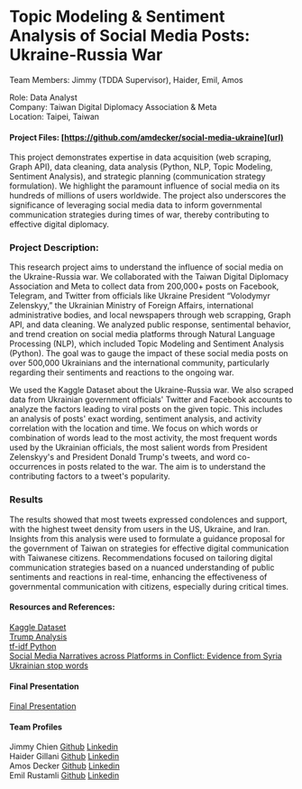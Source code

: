 # Topic Modeling & Sentiment Analysis of Social Media Posts: Ukraine-Russia War
Team Members: Jimmy (TDDA Supervisor), Haider, Emil, Amos  

Role: Data Analyst  
Company: Taiwan Digital Diplomacy Association & Meta  
Location: Taipei, Taiwan  

#### Project Files: [https://github.com/amdecker/social-media-ukraine](url)

This project demonstrates expertise in data acquisition (web scraping, Graph API), data cleaning, data analysis (Python, NLP, Topic Modeling, Sentiment Analysis), and strategic planning (communication strategy formulation). We highlight the paramount influence of social media on its hundreds of millions of users worldwide. The project also underscores the significance of leveraging social media data to inform governmental communication strategies during times of war, thereby contributing to effective digital diplomacy.

### Project Description:  
This research project aims to understand the influence of social media on the Ukraine-Russia war. We collaborated with the Taiwan Digital Diplomacy Association and Meta to collect data from 200,000+ posts on Facebook, Telegram, and Twitter from officials like Ukraine President “Volodymyr Zelenskyy,” the Ukrainian Ministry of Foreign Affairs, international administrative bodies, and local newspapers through web scrapping, Graph API, and data cleaning. We analyzed public response, sentimental behavior, and trend creation on social media platforms through Natural Language Processing (NLP), which included Topic Modeling and Sentiment Analysis (Python). The goal was to gauge the impact of these social media posts on over 500,000 Ukrainians and the international community, particularly regarding their sentiments and reactions to the ongoing war.

We used the Kaggle Dataset about the Ukraine-Russia war. We also scraped data from Ukrainian government officials' Twitter and Facebook accounts to analyze the factors leading to viral posts on the given topic. This includes an analysis of posts' exact wording, sentiment analysis, and activity correlation with the location and time. We focus on which words or combination of words lead to the most activity, the most frequent words used by the Ukrainian officials, the most salient words from President Zelenskyy's and President Donald Trump's tweets, and word co-occurrences in posts related to the war. The aim is to understand the contributing factors to a tweet's popularity.

### Results
The results showed that most tweets expressed condolences and support, with the highest tweet density from users in the US, Ukraine, and Iran. Insights from this analysis were used to formulate a guidance proposal for the government of Taiwan on strategies for effective digital communication with Taiwanese citizens. Recommendations focused on tailoring digital communication strategies based on a nuanced understanding of public sentiments and reactions in real-time, enhancing the effectiveness of governmental communication with citizens, especially during critical times.


#### Resources and References:
[Kaggle Dataset](https://www.kaggle.com/datasets/bwandowando/ukraine-russian-crisis-twitter-dataset-1-2-m-rows/code?resource=download) \
[Trump Analysis](http://varianceexplained.org/r/trump-tweets/) \
[tf-idf Python](https://towardsdatascience.com/clustering-documents-with-python-97314ad6a78d) \
[Social Media Narratives across Platforms in Conflict: Evidence from Syria](https://papers.ssrn.com/sol3/papers.cfm?abstract_id=4075120) \
[Ukrainian stop words](https://github.com/skupriienko/Ukrainian-Stopwords/blob/master/stopwords_ua.txt) 

#### Final Presentation
[Final Presentation](https://docs.google.com/presentation/d/1dQGdr5h4STjZzrb11cSrDYE8YOTpYsRM/edit?usp=sharing&ouid=114925085891069020544&rtpof=true&sd=true)


#### Team Profiles
Jimmy Chien [Github](https://github.com/jycc-267)  [Linkedin]()\
Haider Gillani [Github](https://github.com/haidergillani)  [Linkedin](https://www.linkedin.com/in/haider-gillani-b87b90210/) \
Amos Decker [Github](https://github.com/amdecker)  [Linkedin](https://www.linkedin.com/in/amosdecker/)\
Emil Rustamli [Github](https://github.com/EmilRustamli)  [Linkedin](https://www.linkedin.com/in/emil-rustamli/)
